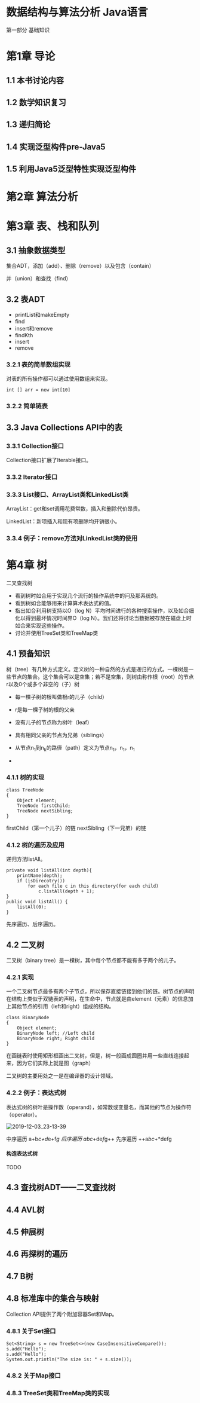 # 数据结构与算法分析 Java语言 #

第一部分 基础知识

# 第1章 导论 #

## 1.1 本书讨论内容 ##

## 1.2 数学知识复习 ##

## 1.3 递归简论 ##

## 1.4 实现泛型构件pre-Java5 ##

## 1.5 利用Java5泛型特性实现泛型构件 ##

# 第2章 算法分析 #

# 第3章 表、栈和队列 #

## 3.1 抽象数据类型 ##

集合ADT，添加（add）、删除（remove）以及包含（contain）

并（union）和查找（find）

## 3.2 表ADT ##

* printList和makeEmpty
* find
* insert和remove
* findKth
* insert
* remove

### 3.2.1 表的简单数组实现 ###

对表的所有操作都可以通过使用数组来实现。

	int [] arr = new int[10]

### 3.2.2 简单链表 ###

## 3.3 Java Collections API中的表 ##

### 3.3.1 Collection接口 ###

Collection接口扩展了Iterable接口。

### 3.3.2 Iterator接口 ###

### 3.3.3 List接口、ArrayList类和LinkedList类 ###

ArrayList：get和set调用花费常数，插入和删除代价昂贵。

LinkedList：新项插入和现有项删除均开销很小。

### 3.3.4 例子：remove方法对LinkedList类的使用 ###



# 第4章 树 #

二叉查找树

* 看到树时如合用于实现几个流行的操作系统中的问及那系统的。
* 看到树如合能够用来计算算术表达式的值。
* 指出如合利用树支持以O（log N）平均时间进行的各种搜索操作，以及如合细化以得到最坏情况时间界O（log N）。我们还将讨论当数据被存放在磁盘上时如合来实现这些操作。
* 讨论并使用TreeSet类和TreeMap类

## 4.1 预备知识 ##

树（tree）有几种方式定义。定义树的一种自然的方式是递归的方式。一棵树是一些节点的集合。这个集合可以是空集；若不是空集，则树由称作根（root）的节点r以及0个或多个非空的（子）树

* 每一棵子树的根叫做根r的儿子（child）
* r是每一棵子树的根的父亲
* 没有儿子的节点称为树叶（leaf）
* 具有相同父亲的节点为兄弟（siblings）

* 从节点n<sub>1</sub>到n<sub>k</sub>的路径（path）定义为节点n<sub>1</sub>，n<sub>1</sub>，n<sub>1</sub>
* 

### 4.1.1 树的实现 ###

	class TreeNode
	{
		Object element;
		TreeNode firstChild;
		TreeNode nextSibling;
	}

firstChild（第一个儿子）的链
nextSibling（下一兄弟）的链

### 4.1.2 树的遍历及应用 ###

递归方法listAll。

	private void listAll(int depth){
		printName(depth);
		if (isDirecotry())
			for each file c in this directory(for each child)
				c.listAll(depth + 1);
	}
	public void listAll() {
		listAll(0);
	}


先序遍历、后序遍历。

## 4.2 二叉树 ##

二叉树（binary tree）是一棵树，其中每个节点都不能有多于两个的儿子。

### 4.2.1 实现 ###

一个二叉树节点最多有两个子节点，所以保存直接链接到他们的链。树节点的声明在结构上类似于双链表的声明，在生命中，节点就是由element（元素）的信息加上其他节点的引用（left和right）组成的结构。

	class BinaryNode
	{
		Object element;
		BinaryNode left; //Left child
		BinaryNode right; Right child
	}


在画链表时使用矩形框画出二叉树，但是，树一般画成圆圈并用一些直线连接起来，因为它们实际上就是图（graph）

二叉树的主要用处之一是在编译器的设计领域。

### 4.2.2 例子：表达式树 ###

表达式树的树叶是操作数（operand），如常数或变量名，而其他的节点为操作符（operator）。

![2019-12-03_23-13-39](img/2019-12-03_23-13-39.jpg)

中序遍历
a+b*c+d*e+f*g
后序遍历
abc*+de*f*g++
先序遍历
++a*bc*+*defg

#### 构造表达式树 ####

TODO 

## 4.3 查找树ADT——二叉查找树 ##

## 4.4 AVL树 ##

## 4.5 伸展树 ##

## 4.6 再探树的遍历 ##



## 4.7 B树 ##



## 4.8 标准库中的集合与映射 ##

Collection API提供了两个附加容器Set和Map。

### 4.8.1 关于Set接口 ###

	Set<String> s = new TreeSet<>(new CaseInsensitiveCompare());
	s.add("Hello");
	s.add("Hello");
	System.out.println("The size is: " + s.size());

### 4.8.2 关于Map接口 ###
### 4.8.3 TreeSet类和TreeMap类的实现 ###

